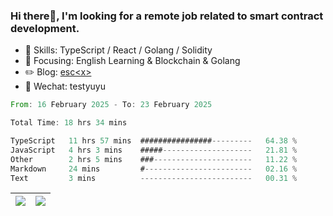 ### Hi there👋, I'm looking for a remote job related to smart contract development.


- 🔨 Skills: TypeScript / React / Golang / Solidity
- 🎯 Focusing: English Learning & Blockchain & Golang
- ✏️ Blog: [esc\<x\>](https://escx.github.io)
- 💬 Wechat: testyuyu


<!--START_SECTION:waka-->

```rust
From: 16 February 2025 - To: 23 February 2025

Total Time: 18 hrs 34 mins

TypeScript   11 hrs 57 mins  ################---------   64.38 %
JavaScript   4 hrs 3 mins    #####--------------------   21.81 %
Other        2 hrs 5 mins    ###----------------------   11.22 %
Markdown     24 mins         #------------------------   02.16 %
Text         3 mins          -------------------------   00.31 %
```

<!--END_SECTION:waka-->


| <img align="center" src="https://github-readme-stats.vercel.app/api/?username=escX&show_icons=true&theme=buefy&hide_border=true&card_width=500" /> | <img align="center" src="https://github-readme-stats.vercel.app/api/top-langs/?username=escX&layout=compact&theme=buefy&hide_border=true&card_width=500" /> |
| ------------- | ------------- |
